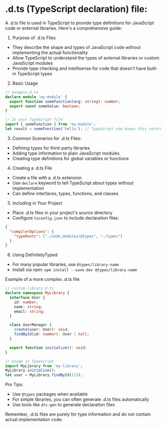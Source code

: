 # .d.ts (TypeScript declaration) file:
A .d.ts file is used in TypeScript to provide type definitions for JavaScript code or external libraries. Here's a comprehensive guide:

1. Purpose of .d.ts Files
- They describe the shape and types of JavaScript code without implementing the actual functionality
- Allow TypeScript to understand the types of external libraries or custom JavaScript modules
- Provide type checking and intellisense for code that doesn't have built-in TypeScript types

2. Basic Usage

```typescript
// example.d.ts
declare module 'my-module' {
  export function someFunction(arg: string): number;
  export const someValue: boolean;
}

// In your TypeScript file
import { someFunction } from 'my-module';
let result = someFunction('hello'); // TypeScript now knows this returns a number
```

3. Common Scenarios for .d.ts Files:
- Defining types for third-party libraries
- Adding type information to plain JavaScript modules
- Creating type definitions for global variables or functions

4. Creating a .d.ts File
- Create a file with a .d.ts extension
- Use `declare` keyword to tell TypeScript about types without implementation
- Can define interfaces, types, functions, and classes

5. Including in Your Project
- Place .d.ts files in your project's source directory
- Configure `tsconfig.json` to include declaration files:
```json
{
  "compilerOptions": {
    "typeRoots": ["./node_modules/@types", "./types"]
  }
}
```

6. Using DefinitelyTyped
- For many popular libraries, use `@types/library-name`
- Install via npm: `npm install --save-dev @types/library-name`

Example of a more complex .d.ts file:
```typescript
// custom-library.d.ts
declare namespace MyLibrary {
  interface User {
    id: number;
    name: string;
    email: string;
  }

  class UserManager {
    create(user: User): void;
    findById(id: number): User | null;
  }

  export function initialize(): void;
}

// Usage in TypeScript
import MyLibrary from 'my-library';
MyLibrary.initialize();
let user = MyLibrary.findById(123);
```

Pro Tips:
- Use `@types` packages when available
- For simple libraries, you can often generate .d.ts files automatically
- Use tools like `dts-gen` to generate declaration files

Remember, .d.ts files are purely for type information and do not contain actual implementation code.